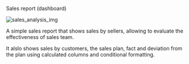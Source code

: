 Sales report (dashboard)

![sales_analysis_img](https://github.com/user-attachments/assets/deb6a58a-02e2-4cae-9ada-2437e6980f43)

A simple sales report that shows sales by sellers, allowing to evaluate the effectiveness of sales team.

It alslo shows sales by customers, the sales plan, fact and deviation from the plan using calculated columns and conditional formatting.

